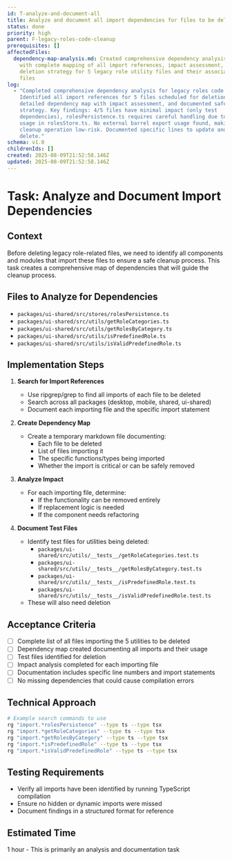 ```yaml
---
id: T-analyze-and-document-all
title: Analyze and document all import dependencies for files to be deleted
status: done
priority: high
parent: F-legacy-roles-code-cleanup
prerequisites: []
affectedFiles:
  dependency-map-analysis.md: Created comprehensive dependency analysis document
    with complete mapping of all import references, impact assessment, and safe
    deletion strategy for 5 legacy role utility files and their associated test
    files
log:
  - "Completed comprehensive dependency analysis for legacy roles code cleanup.
    Identified all import references for 5 files scheduled for deletion, created
    detailed dependency map with impact assessment, and documented safe deletion
    strategy. Key findings: 4/5 files have minimal impact (only test
    dependencies), rolesPersistence.ts requires careful handling due to active
    usage in rolesStore.ts. No external barrel export usage found, making
    cleanup operation low-risk. Documented specific lines to update and files to
    delete."
schema: v1.0
childrenIds: []
created: 2025-08-09T21:52:58.146Z
updated: 2025-08-09T21:52:58.146Z
---
```


# Task: Analyze and Document Import Dependencies

## Context

Before deleting legacy role-related files, we need to identify all components and modules that import these files to ensure a safe cleanup process. This task creates a comprehensive map of dependencies that will guide the cleanup process.

## Files to Analyze for Dependencies

- `packages/ui-shared/src/stores/rolesPersistence.ts`
- `packages/ui-shared/src/utils/getRoleCategories.ts`
- `packages/ui-shared/src/utils/getRolesByCategory.ts`
- `packages/ui-shared/src/utils/isPredefinedRole.ts`
- `packages/ui-shared/src/utils/isValidPredefinedRole.ts`

## Implementation Steps

1. **Search for Import References**
   - Use ripgrep/grep to find all imports of each file to be deleted
   - Search across all packages (desktop, mobile, shared, ui-shared)
   - Document each importing file and the specific import statement

2. **Create Dependency Map**
   - Create a temporary markdown file documenting:
     - Each file to be deleted
     - List of files importing it
     - The specific functions/types being imported
     - Whether the import is critical or can be safely removed

3. **Analyze Impact**
   - For each importing file, determine:
     - If the functionality can be removed entirely
     - If replacement logic is needed
     - If the component needs refactoring

4. **Document Test Files**
   - Identify test files for utilities being deleted:
     - `packages/ui-shared/src/utils/__tests__/getRoleCategories.test.ts`
     - `packages/ui-shared/src/utils/__tests__/getRolesByCategory.test.ts`
     - `packages/ui-shared/src/utils/__tests__/isPredefinedRole.test.ts`
     - `packages/ui-shared/src/utils/__tests__/isValidPredefinedRole.test.ts`
   - These will also need deletion

## Acceptance Criteria

- [ ] Complete list of all files importing the 5 utilities to be deleted
- [ ] Dependency map created documenting all imports and their usage
- [ ] Test files identified for deletion
- [ ] Impact analysis completed for each importing file
- [ ] Documentation includes specific line numbers and import statements
- [ ] No missing dependencies that could cause compilation errors

## Technical Approach

```bash
# Example search commands to use
rg "import.*rolesPersistence" --type ts --type tsx
rg "import.*getRoleCategories" --type ts --type tsx
rg "import.*getRolesByCategory" --type ts --type tsx
rg "import.*isPredefinedRole" --type ts --type tsx
rg "import.*isValidPredefinedRole" --type ts --type tsx
```

## Testing Requirements

- Verify all imports have been identified by running TypeScript compilation
- Ensure no hidden or dynamic imports were missed
- Document findings in a structured format for reference

## Estimated Time

1 hour - This is primarily an analysis and documentation task
